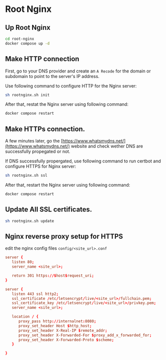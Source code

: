 # Root Nginx

## Up Root Nginx
```bash
cd root-nginx
docker compose up -d
```

## Make HTTP connection
First, go to your DNS provider and create an `A Recode` for the domain or subdomain to point to the server's IP address.

Use following command to configure HTTP for the Nginx server:
```bash
sh rootnginx.sh init
```

After that, restat the Nginx server using following command:
```bash
docker compose restart
```

## Make HTTPs connection.
A few minutes later, go the [https://www.whatsmydns.net/](https://www.whatsmydns.net/) website and check wether DNS are successfully propegated or not.

If DNS successfully propergated, use following command to run certbot and configure HTTPS for Nginx server:
```bash
sh rootnginx.sh ssl
```

After that, restart the Nginx server using following command:
```bash
docker compose restart
```

## Update All SSL certificates.
```bash
sh rootnginx.sh update
```

## Nginx reverse proxy setup for HTTPS
edit the nginx config files `config/<site_url>.conf`

```conf
server {
   listen 80;
   server_name <site_url>;

   return 301 https://$host$request_uri;
}

server {
   listen 443 ssl http2;
   ssl_certificate /etc/letsencrypt/live/<site_url>/fullchain.pem;
   ssl_certificate_key /etc/letsencrypt/live/<site_url>/privkey.pem;
   server_name <site_url>;

   location / {
      proxy_pass http://internalnet:8080;
      proxy_set_header Host $http_host;
      proxy_set_header X-Real-IP $remote_addr;
      proxy_set_header X-Forwarded-For $proxy_add_x_forwarded_for;
      proxy_set_header X-Forwarded-Proto $scheme;
   }

}
```
